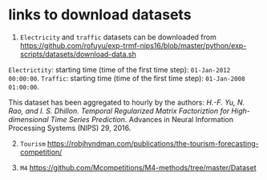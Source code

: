 # links to download datasets

1. `Electricity` and `traffic` datasets can be downloaded from 
https://github.com/rofuyu/exp-trmf-nips16/blob/master/python/exp-scripts/datasets/download-data.sh

`Electrictity`: starting time (time of the first time step): `01-Jan-2012 00:00:00`.
`Traffic`: starting time (time of the first time step): `01-Jan-2008 01:00:00`.

This dataset has been aggregated to hourly by the authors: *H.-F. Yu, N. Rao, and I. S. Dhillon. Temporal Regularized Matrix Factoriztion for High-dimensional Time Series Prediction*. Advances in Neural Information Processing Systems (NIPS) 29, 2016.

2. `Tourism`
https://robjhyndman.com/publications/the-tourism-forecasting-competition/

3. `M4`
https://github.com/Mcompetitions/M4-methods/tree/master/Dataset





